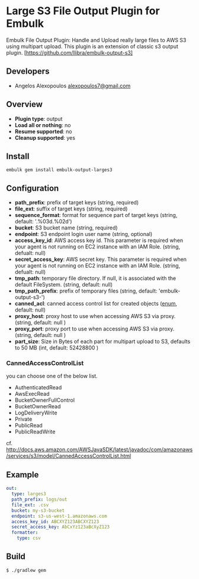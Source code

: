 # Large S3 File Output Plugin for Embulk
Embulk File Output Plugin: Handle and Upload really large files to AWS S3 using multipart upload.
This plugin is an extension of classic s3 output plugin. [https://github.com/llibra/embulk-output-s3] 
## Developers

* Angelos Alexopoulos <alexopoulos7@gmail.com>

## Overview

* **Plugin type**: output
* **Load all or nothing**: no
* **Resume supported**: no
* **Cleanup supported**: yes

## Install
```
embulk gem install embulk-output-larges3
```
## Configuration

- **path_prefix**: prefix of target keys (string, required)
- **file_ext**: suffix of target keys (string, required)
- **sequence_format**: format for sequence part of target keys (string, default: '.%03d.%02d')
- **bucket**: S3 bucket name (string, required)
- **endpoint**: S3 endpoint login user name (string, optional)
- **access_key_id**: AWS access key id. This parameter is required when your agent is not running on EC2 instance with an IAM Role. (string, defualt: null)
- **secret_access_key**: AWS secret key. This parameter is required when your agent is not running on EC2 instance with an IAM Role. (string, defualt: null)
- **tmp_path**: temporary file directory. If null, it is associated with the default FileSystem. (string, default: null)
- **tmp_path_prefix**: prefix of temporary files (string, default: 'embulk-output-s3-')
- **canned_acl**: canned access control list for created objects ([enum](#cannedaccesscontrollist), default: null)
- **proxy_host**: proxy host to use when accessing AWS S3 via proxy. (string, default: null )
- **proxy_port**: proxy port to use when accessing AWS S3 via proxy. (string, default: null )
- **part_size**: Size in Bytes of each part for multipart upload to S3, defaults to 50 MB (int, default: 52428800 )

### CannedAccessControlList
you can choose one of the below list.

- AuthenticatedRead
- AwsExecRead
- BucketOwnerFullControl
- BucketOwnerRead
- LogDeliveryWrite
- Private
- PublicRead
- PublicReadWrite

cf. http://docs.aws.amazon.com/AWSJavaSDK/latest/javadoc/com/amazonaws/services/s3/model/CannedAccessControlList.html

## Example

```yaml
out:
  type: larges3
  path_prefix: logs/out
  file_ext: .csv
  bucket: my-s3-bucket
  endpoint: s3-us-west-1.amazonaws.com
  access_key_id: ABCXYZ123ABCXYZ123
  secret_access_key: AbCxYz123aBcXyZ123
  formatter:
    type: csv
```


## Build

```
$ ./gradlew gem
```
